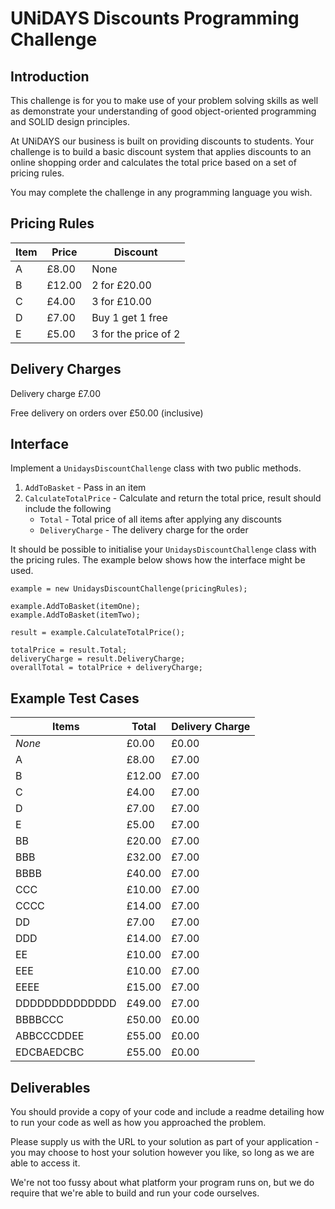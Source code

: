 # UNiDAYS Discounts Programming Challenge

## Introduction

This challenge is for you to make use of your problem solving skills as well as demonstrate your understanding of good object-oriented programming and SOLID design principles.

At UNiDAYS our business is built on providing discounts to students. Your challenge is to build a basic discount system that applies discounts to an online shopping order and calculates the total price based on a set of pricing rules.

You may complete the challenge in any programming language you wish.

## Pricing Rules

| Item | Price  | Discount |
| ---- | ------ | -------- |
| A    | £8.00  | None |
| B    | £12.00 | 2 for £20.00 |
| C    | £4.00  | 3 for £10.00 |
| D    | £7.00  | Buy 1 get 1 free |
| E    | £5.00  | 3 for the price of 2 |

## Delivery Charges

Delivery charge £7.00

Free delivery on orders over £50.00 (inclusive)

## Interface

Implement a `UnidaysDiscountChallenge` class with two public methods.

1. `AddToBasket` - Pass in an item
2. `CalculateTotalPrice` - Calculate and return the total price, result should include the following
    - `Total` - Total price of all items after applying any discounts
    - `DeliveryCharge` - The delivery charge for the order

It should be possible to initialise your `UnidaysDiscountChallenge` class with the pricing rules. The example below shows how the interface might be used.

```
example = new UnidaysDiscountChallenge(pricingRules);

example.AddToBasket(itemOne);
example.AddToBasket(itemTwo);

result = example.CalculateTotalPrice();

totalPrice = result.Total;
deliveryCharge = result.DeliveryCharge;
overallTotal = totalPrice + deliveryCharge;
```

## Example Test Cases

| Items          | Total  | Delivery Charge |
| -------------- | ------ | --------------- |
| _None_         | £0.00  | £0.00 |
| A              | £8.00  | £7.00 |
| B              | £12.00 | £7.00 |
| C              | £4.00  | £7.00 |
| D              | £7.00  | £7.00 |
| E              | £5.00  | £7.00 |
| BB             | £20.00 | £7.00 |
| BBB            | £32.00 | £7.00 |
| BBBB           | £40.00 | £7.00 |
| CCC            | £10.00 | £7.00 |
| CCCC           | £14.00 | £7.00 |
| DD             | £7.00  | £7.00 |
| DDD            | £14.00 | £7.00 |
| EE             | £10.00 | £7.00 |
| EEE            | £10.00 | £7.00 |
| EEEE           | £15.00 | £7.00 |
| DDDDDDDDDDDDDD | £49.00 | £7.00 |
| BBBBCCC        | £50.00 | £0.00 |
| ABBCCCDDEE     | £55.00 | £0.00 |
| EDCBAEDCBC     | £55.00 | £0.00 |

## Deliverables

You should provide a copy of your code and include a readme detailing how to run your code as well as how you approached the problem. 

Please supply us with the URL to your solution as part of your application - you may choose to host your solution however you like, so long as we are able to access it.

We're not too fussy about what platform your program runs on, but we do require that we're able to build and run your code ourselves.
